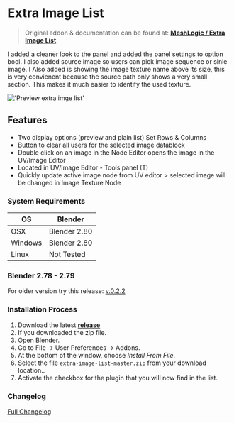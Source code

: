 # Extra Image List

>Original addon & documentation can be found at: <b>[MeshLogic / Extra Image List](https://meshlogic.github.io/posts/blender/addons/extra-image-list/)</b>

I added a cleaner look to the panel and added the panel settings to option bool. I also added source image so users can pick image sequence or sinle image. I Also added is showing the image texture name above its size, this is very convienent because the source path only shows a very small section. This makes it much easier to identify the used texture.

!['Preview extra imge list'](https://raw.githubusercontent.com/wiki/schroef/extra-image-list/images/extra-image-list-v028.jpg?2025-11-06)


## Features

- Two display options (preview and plain list) Set Rows & Columns
- Button to clear all users for the selected image datablock
- Double click on an image in the Node Editor opens the image in the UV/Image Editor
- Located in UV/Image Editor - Tools panel (T)
- Quickly update active image node from UV editor > selected image will be changed in Image Texture Node


### System Requirements

| **OS** | **Blender** |
| ------------- | ------------- |
| OSX | Blender 2.80 |
| Windows | Blender 2.80 |
| Linux | Not Tested |

### Blender 2.78 - 2.79
For older version try this release: [v.0.2.2](https://github.com/schroef/Extra-Image-List/releases/tag/v.0.2.2)

### Installation Process

1. Download the latest <b>[release](https://github.com/schroef/extra-image-list/releases/)</b>
2. If you downloaded the zip file.
3. Open Blender.
4. Go to File -> User Preferences -> Addons.
5. At the bottom of the window, choose *Install From File*.
6. Select the file `extra-image-list-master.zip` from your download location..
7. Activate the checkbox for the plugin that you will now find in the list.



### Changelog
[Full Changelog](CHANGELOG.md)





<!--
- Fill in data
 -
 -
-->

